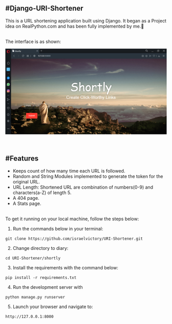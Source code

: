 #Django-URI-Shortener
----------------------------
This is a URL shortening application built using Django. 
It began as a Project idea on RealPython.com and has been fully implemented by me.🙂

<br>
The interface is as shown:

![shortly](README-images/shortly.PNG)


<br>

#Features
------------------------------
* Keeps count of how many time each URL is followed.
* Random and String Modules implemented to generate the token for the original URL.
* URL Length: Shortened URL are combination of numbers(0-9) and characters(a-Z) of length 5.
* A 404 page.
* A Stats page.

<br>
To get it running on your local machine, follow the steps below:

1. Run the commands below in your terminal:

```
git clone https://github.com/israelvictory/URI-Shortener.git
```

2. Change directory to diary:

```
cd URI-Shortener/shortly
```

3. Install the requirements with the command below:
```
pip install -r requirements.txt
```

4. Run the development server with
```
python manage.py runserver
```

5. Launch your browser and navigate to:
```
http://127.0.0.1:8000
```